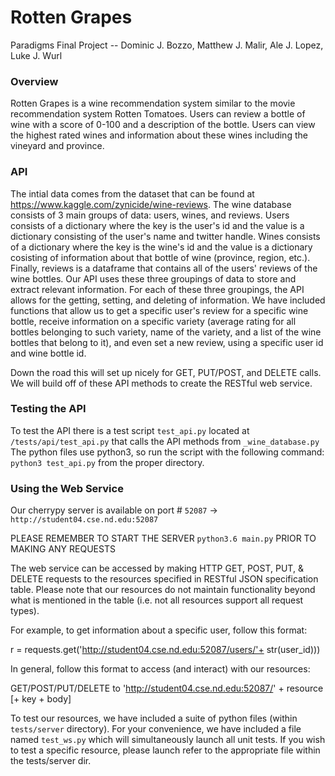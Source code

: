 # Rotten Grapes

Paradigms Final Project --
Dominic J. Bozzo, Matthew J. Malir, Ale J. Lopez, Luke J. Wurl

### Overview
Rotten Grapes is a wine recommendation system similar to the movie recommendation system Rotten Tomatoes.
Users can review a bottle of wine with a score of 0-100 and a description of the bottle.
Users can view the highest rated wines and information about these wines including the vineyard and province.

### API
The intial data comes from the dataset that can be found at https://www.kaggle.com/zynicide/wine-reviews.
The wine database consists of 3 main groups of data: users, wines, and reviews.
Users consists of a dictionary where the key is the user's id and the value is a dictionary consisting of the user's name and twitter handle.
Wines consists of a dictionary where the key is the wine's id and the value is a dictionary cosisting of information about that bottle of wine (province, region, etc.).
Finally, reviews is a dataframe that contains all of the users' reviews of the wine bottles.
Our API uses these three groupings of data to store and extract relevant information.
For each of these three groupings, the API allows for the getting, setting, and deleting of information.
We have included functions that allow us to get a specific user's review for a specific wine bottle, receive information on a specific variety (average rating for all bottles belonging to such variety, name of the variety, and a list of the wine bottles that belong to it), and even set a new review, using a specific user id and wine bottle id.

Down the road this will set up nicely for GET, PUT/POST, and DELETE calls.
We will build off of these API methods to create the RESTful web service.

### Testing the API
To test the API there is a test script `test_api.py` located at `/tests/api/test_api.py` that calls the API methods from `_wine_database.py`
The python files use python3, so run the script with the following command: `python3 test_api.py` from the proper directory.


### Using the Web Service
Our cherrypy server is available on port # `52087` -> `http://student04.cse.nd.edu:52087`

PLEASE REMEMBER TO START THE SERVER `python3.6 main.py` PRIOR TO MAKING ANY REQUESTS

The web service can be accessed by making HTTP GET, POST, PUT, & DELETE requests to the resources specified in
RESTful JSON specification table. Please note that our resources do not maintain functionality beyond what is
mentioned in the table (i.e. not all resources support all request types).

For example, to get information about a specific user, follow this format:

r = requests.get('http://student04.cse.nd.edu:52087/users/'+ str(user_id)))

In general, follow this format to access (and interact) with our resources:

GET/POST/PUT/DELETE to 'http://student04.cse.nd.edu:52087/' + resource [+ key + body]


To test our resources, we have included a suite of python files (within `tests/server` directory). For your
convenience, we have included a file named `test_ws.py` which will simultaneously launch all unit tests.
If you wish to test a specific resource, please launch refer to the appropriate file within the tests/server dir.



